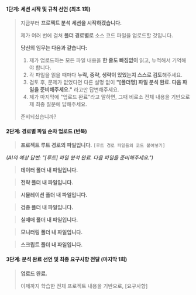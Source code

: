 #### **1단계: 세션 시작 및 규칙 선언 (최초 1회)**

> 지금부터 **프로젝트 분석 세션을 시작하겠습니다.**
>
> 제가 여러 번에 걸쳐 **폴더 경로별로** 소스 코드 파일을 업로드할 것입니다.
>
> **당신의 임무는 다음과 같습니다:**
> 1.  제가 업로드하는 모든 파일 내용을 **한 줄도 빠짐없이** 읽고, 누적해서 기억해야 합니다.
> 2.  각 파일을 읽을 때마다 **누락, 중략, 생략이 있었는지 스스로 검토**해주세요.
> 3.  검토 후, 문제가 없었다면 다른 설명 없이 **"[폴더명] 파일 분석 완료. 다음 파일을 준비해주세요."** 라고만 답변해주세요.
> 4.  제가 마지막에 "업로드 완료"라고 말하면, 그때 비로소 전체 내용을 기반으로 제 최종 질문에 답해주세요.
>
> 준비되셨습니까?

#### **2단계: 경로별 파일 순차 업로드 (반복)**

> **프로젝트 루트 경로의 파일입니다.**
> `[루트 경로 파일들의 코드 붙여넣기]`

*(AI의 예상 답변: "[루트] 파일 분석 완료. 다음 파일을 준비해주세요.")*

> **데이터 폴더 내 파일입니다.**

> **전략 폴더 내 파일입니다.**

> **시뮬레이션 폴더 내 파일입니다.**

> **검증 폴더 내 파일입니다.**

> **실매매 폴더 내 파일입니다.**

> **모니터링 폴더 내 파일입니다.**

> **스크립트 폴더 내 파일입니다.**

#### **3단계: 분석 완료 선언 및 최종 요구사항 전달 (마지막 1회)**

> **업로드 완료.**
>
> 이제까지 학습한 전체 프로젝트 내용을 기반으로, [요구사항]
